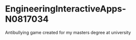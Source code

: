 # EngineeringInteractiveApps-N0817034
 Antibullying game created for my masters degree at university
